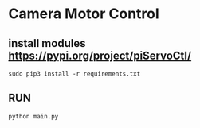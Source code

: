 # Camera Motor Control

## install modules https://pypi.org/project/piServoCtl/

`sudo pip3 install -r requirements.txt`

## RUN

`python main.py`